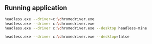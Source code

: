 ## Running application


```bash
headless.exe --driver=c:\chromedriver.exe
headless.exe --driver c:\chromedriver.exe
headless.exe --driver c:\chromedriver.exe --desktop headless-mine

headless.exe --driver c:\chromedriver.exe --desktop=false
```
